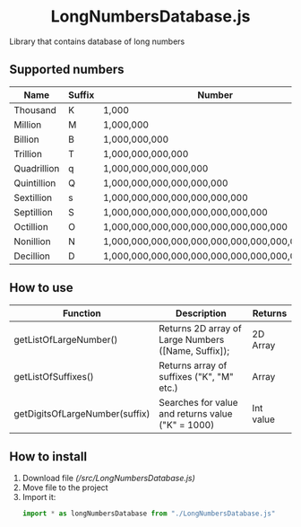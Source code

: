 <h1 align="center">LongNumbersDatabase.js</h1>
Library that contains database of long numbers

## Supported numbers

| Name | Suffix | Number |
| --- | --- | --- |
| Thousand | K | 1,000 |
| Million | M | 1,000,000 |
| Billion | B | 1,000,000,000 |
| Trillion | T | 1,000,000,000,000 |
| Quadrillion | q | 1,000,000,000,000,000 |
| Quintillion | Q | 1,000,000,000,000,000,000 |
| Sextillion | s | 1,000,000,000,000,000,000,000 |
| Septillion | S | 1,000,000,000,000,000,000,000,000 |
| Octillion | O | 1,000,000,000,000,000,000,000,000,000 |
| Nonillion | N | 1,000,000,000,000,000,000,000,000,000,000 |
| Decillion	| D | 1,000,000,000,000,000,000,000,000,000,000,000 |

## How to use
| Function | Description | Returns |
| --- | --- | --- |
| getListOfLargeNumber() | Returns 2D array of Large Numbers ([Name, Suffix]); | 2D Array |
| getListOfSuffixes() | Returns array of suffixes ("K", "M" etc.) | Array |
| getDigitsOfLargeNumber(suffix) | Searches for value and returns value ("K" = 1000) | Int value |

## How to install
1. Download file *(/src/LongNumbersDatabase.js)*
2. Move file to the project
3. Import it:
   ```javascript
   import * as longNumbersDatabase from "./LongNumbersDatabase.js"
   ```
